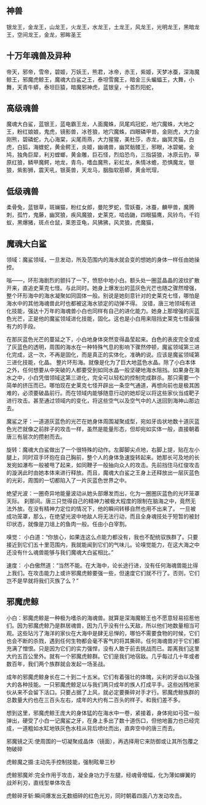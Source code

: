 ## 神兽

银龙王，金龙王，山龙王，火龙王，水龙王，土龙王，风龙王，光明龙王，黑暗龙王，空间龙王，金龙，邪眸圣王

## 十万年魂兽及异种

帝天，邪帝，雪帝，碧姬，万妖王，熊君，冰帝，赤王，紫姬，天梦冰蚕，深海魔鲸王，邪魔虎鲸王，魔魂大白鲨之王，泰坦雪魔王，暗金三头蝙蝠王，大舞，小舞，天青牛蟒，泰坦巨猿，暗魔邪神虎，蓝银皇，十首烈阳蛇，

## 高级魂兽

魔魂大白鲨，蓝银王，蓝电霸王龙，人面魔蛛，凤尾鸡冠蛇，地穴魔蛛，大地之王，粉红娘娘，鬼虎，镜影兽，冰苍狼，地穴魔蛛，四眼磷甲兽，金刚虎，大力金刚熊，碧磷蛇，九心海棠，尖尾雨燕，大力猩猩，美杜莎，赤龙，幽冥灵猫，白虎，白狐，海蝰蛇，黄金鳄王，炎姬，幽魂兽，幽冥骷髅王，邪眼，冰碧蝎，金鸠，独角巨犀，利刃螳螂，黄金雕，巨石怪，烈焰恐鸟，三指袋狼，冰原云豹，草原红狼，鳞甲魔鳄，地龙，青鸟，嗜血魔熊，彩虹龙，朱情冰蟾，恐惧魔龙，银狼，紫影狮，震天吼，银英兽，天龙马，胭脂软筋蟒，黄金玳瑁，

## 低级魂兽

柔骨兔，蓝银草，斑斓猫，粉红女郎，曼陀罗蛇，雪妖蚕，冰蚕，麟甲兽，魔腾刺，孤竹，鬼藤，幽冥狼，疾风魔狼，史莱克，啮齿鼬，四眼猫鹰，风铃鸟，千钧蚁，黑爆猪，斑点仓鼠，莱恩亚龟，风狒狒，风灵狼，虎魔猫，

## 魔魂大白鲨

领域：魔鲨领域，一旦发动，所及范围内的海水就会变的想她的身体一样任由她操控。

嗡——，环形海剧烈的颤抖了一下，愤怒中地小白。额头处一圈蓝晶晶的波纹扩散开来，直追史莱克七怪。与此同时。她身上爆发出的蓝灰色光芒也随之骤然增强，整个环形海中的海水凝聚如同固体一般。别说是她刻意针对的史莱克七怪，哪怕是海水中的其他海魂兽此时也都被这海水锁定的动弹不得。
没错，唐三地领域有进化技能，强达十万年的海魂兽小白也同样有自己的进化能力。她身上那增强的灰蓝色光芒，正是他的魔鲨领域进化技能，固化。这也是小白用来阻挡史莱克七怪最强有力的手段。

在那灰蓝色光芒的蔓延之下，小白地身体突然变得晶莹起来。白色的表皮完全变成了灰蓝色的透明，周围的海水在一种特殊气息的影响下骤然停顿，魔鲨领域第三进化完成，这一次，不再是固化，而是真正的实体化，准确的说。应该是魔鲨领域第三进化技能，化晶。
整片环形海。就像是化为了巨大地蓝色水晶。除了小白本体之外，任何想要从中突破的人都要受到如同水晶一般坚硬地海水阻挡。如果身在海水之中，小白凭借领域这第三进化，完全可以轻松的控制完成群杀。那只需要一个简单的挤压而已。哪怕现在史莱克七怪开辟出一条空气通道，再想向前也是极其困难的，必须要破晶前行。而在领域内能够随意行动的她却足以将这些家伙当成靶子进行攻击。甚至通过领域内的变化，将这些空气以及空气中的人送回到海神山那边去。

魔鲨之牙：一道道灰蓝色的光芒在她身体周围凝聚成型，宛如牙齿状地数十道灰蓝色光芒就像之前胖子的攻击一样，虽然是能量形态，但却宛如实体一般，直接朝着唐三有层次的攒射而去。

旋转：魔魂大白鲨做出了一个很特殊的动作。左脚脚尖点地，右脚上提，贴在左小腿上，同时双手环抱在自己胸前，整个人的身体急速旋转起来。她那长可及地的长发宛如瀑布一般被甩了起来，如同鞭子一般抽向众人的攻击。先前挡住马红俊攻击的漩涡此时由她本体来进行释放。而且，魔魂大白鲨之王身上还释放出一层灰蓝色的光彩，周围的一切都陷入了一片灰蓝色世界之中。

绝望光波：一圈奇异地能量波动从她头部爆发而出，化为一圈圈灰蓝色的光环笼罩天际。 刹那间。唐三只觉得自己的精神力被极大程度的限制在脑海之中，竟然无法外放。在没有精神力定位的情况下，他的瞬间转移自然也用不出来了。
一旦被成功笼罩，那么，在绝望光波中地敌人将无法行动，而且全身魂技处于短暂的被封印状态，就像是刀俎上的鱼肉一般。任由小白宰割。

嗅觉：
小白道：“你放心，如果连这么点能力都没有，我也不配统驭族群了。只要接近到它们五十里范围内，我就能闻到它们的气味儿。论嗅觉能力，在这大海之中还没有什么魂兽能够与我们魔魂大白鲨相比。”

速度：
小白傲然道：“当然不能。在大海中，论长途行进，没有任何海魂兽能比得上我们。在攻击能力上或许邪魔虎鲸要强一些，但速度它们就不行了。否则，它们岂不是早就将我们灭族了么？”

## 邪魔虎鲸

小白：邪魔虎鲸是一种极为嗜杀的海魂兽。就算是深海魔鲸王也不愿意轻易招惹他们。因为邪魔虎鲸乃是群居魂兽，因为几乎没有什么天敌，所以他们地数量相当可观。这些玷污了海洋的家伙在大海中是肆无忌惮的，哪怕不需要食物的时候，它们也会不断的杀戮，遇到任何生物都会毫不客气的将其撕碎。任何海魂兽对于它们都充满了憎恨。只是因为它们的实力强悍，没有人敢于前去挑战而已。距离我们这里大约五百公里外。就有一个邪魔虎鲸群。它们是我们地宿敌。几乎每过几十年或者数百年，我们两个族群就会发起一场圣战。

成年的邪魔虎鲸身长在二十到二十五米。它们有着强壮的体魄，尖利的牙齿以及强大的各种技能。一只邪魔虎鲸足以与我们两只成年的族人打成平手。这些凶残地家伙从来不会留下活口。只要占据了上风，就必定要撕碎对手才行。邪魔虎鲸族群的总数量大约也在三百头左右，成年的大约有二百头的样子。和我们差不多。

想到这里，邪魔虎鲸王庞大的身体猛的在海水中一卷，紧接着，身体宛如弓弦一般弹出，硬受了小白一记魔鲨之牙，在身上多出了数十道伤口，但他地蓄力也已经完成，一道粗如水缸地铁灰色水柱从背后喷吐而出，直奔空中的唐三而去。

邪魔镜之灭:使周围的一切凝聚成晶体（镜面），再选择用它来防御或让其所包覆之物破碎

虎鲸魔之摄:主动先手控制技能，强制眩晕三秒

虎鲸邪魔斧:完全作用于攻击，凝全身功力于左腿，经魂骨增幅，化为薄如蝉翼的战斧利刃，直线型单体攻击

虎鲸碎牙斩:瞬间爆发出无数细碎的红色光刃，同时朝着四面八方发动攻击。